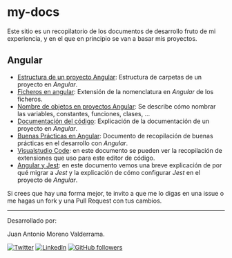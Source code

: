 # my-docs

Este sitio es un recopilatorio de los documentos de desarrollo fruto de mi experiencia, y en el que en principio se van a basar mis proyectos.

## Angular
* [Estructura de un proyecto Angular](./angular-structure.md): Estructura de carpetas de un proyecto en _Angular_.
* [Ficheros en angular](angular-files.md): Extensión de la nomenclatura en _Angular_ de los ficheros.
* [Nombre de objetos en proyectos Angular](./angular-names.md): Se describe cómo nombrar las variables, constantes, funciones, clases, ...
* [Documentación del código](./angular-compodoc.md): Explicación de la documentación de un proyecto en _Angular_.
* [Buenas Prácticas en Angular](./angular-good-practices.md): Documento de recopilación de buenas prácticas en el desarrollo con _Angular_.
* [Visualstudio Code](./vscode.md): en este documento se pueden ver la recopilación de extensiones que uso para este editor de código.
* [Angular y Jest](./angular-jest.md): en este documento vemos una breve explicación de por qué migrar a _Jest_ y la explicación de cómo configurar _Jest_ en el proyecto de _Angular_.

Si crees que hay una forma mejor, te invito a que me lo digas en una issue o me hagas un fork y una Pull Request con tus cambios.

___
Desarrollado por:

Juan Antonio Moreno Valderrama.

<a href="https://twitter.com/jmorenovade"><img src="https://img.shields.io/twitter/follow/jmorenovalde?label=Twitter&style=social" alt="Twitter"></a>
<a href="https://www.linkedin.com/in/juan-antonio-moreno-valderrama/"><img src="https://img.shields.io/badge/LinkedIn--_.svg?style=social&logo=linkedin" alt="LinkedIn"></a>
<a href="https://github.com/jmorenovalde"><img alt="GitHub followers" src="https://img.shields.io/github/followers/jmorenovalde?style=social"></a>